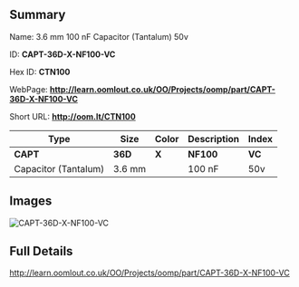 

## Summary
 
Name: 3.6 mm 100 nF Capacitor (Tantalum) 50v

ID: __CAPT-36D-X-NF100-VC__

Hex ID: __CTN100__

WebPage: __http://learn.oomlout.co.uk/OO/Projects/oomp/part/CAPT-36D-X-NF100-VC__

Short URL: __http://oom.lt/CTN100__


| Type   | Size   | Color   | Description   | Index   |    
| ----- | ------   | ------   | -----   | ----   |    
| __CAPT__   					| __36D__   					| __X__    						| __NF100__    					| __VC__ |    
| Capacitor (Tantalum)		| 3.6 mm	| 		| 100 nF	| 50v	|

## Images
![CAPT-36D-X-NF100-VC](http://oomlout.com/oomp-gen/parts/CAPT-36D-X-NF100-VC/CAPT-36D-X-NF100-VC_420.jpg)

## Full Details

 http://learn.oomlout.co.uk/OO/Projects/oomp/part/CAPT-36D-X-NF100-VC

